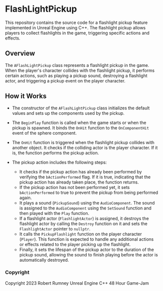 # FlashLightPickup

This repository contains the source code for a flashlight pickup feature implemented in Unreal Engine using C++. The flashlight pickup allows players to collect flashlights in the game, triggering specific actions and effects.

## Overview

The `AFlashLightPickup` class represents a flashlight pickup in the game. When the player's character collides with the flashlight pickup, it performs certain actions, such as playing a pickup sound, destroying a flashlight actor, and triggering a pickup event on the player character.

## How it Works

- The constructor of the `AFlashLightPickup` class initializes the default values and sets up the components used by the pickup.

- The `BeginPlay` function is called when the game starts or when the pickup is spawned. It binds the `OnHit` function to the `OnComponentHit` event of the sphere component.

- The `OnHit` function is triggered when the flashlight pickup collides with another object. It checks if the colliding actor is the player character. If it is, the function performs the pickup action.

- The pickup action includes the following steps:
  - It checks if the pickup action has already been performed by verifying the `bActionPerformed` flag. If it is true, indicating that the pickup action has already taken place, the function returns.
  - If the pickup action has not been performed yet, it sets `bActionPerformed` to true to prevent the pickup from being performed again.
  - It plays a sound (`PickupSound`) using the `AudioComponent`. The sound is assigned to the `AudioComponent` using the `SetSound` function and then played with the `Play` function.
  - If a flashlight actor (`FlashlightActor`) is assigned, it destroys the flashlight actor by calling the `Destroy` function on it and sets the `FlashlightActor` pointer to `nullptr`.
  - It calls the `PickupFlashlight` function on the player character (`Player`). This function is expected to handle any additional actions or effects related to the player picking up the flashlight.
  - Finally, it sets the lifespan of the pickup actor to the duration of the pickup sound, allowing the sound to finish playing before the actor is automatically destroyed.

### Copyright
Copyright 2023 Robert Rumney Unreal Engine C++ 48 Hour Game-Jam
